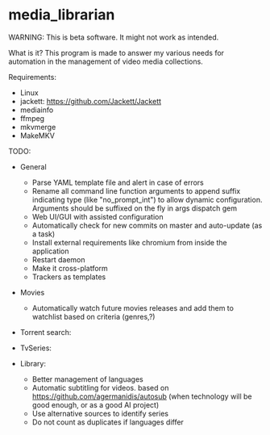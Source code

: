 # media_librarian

WARNING: This is beta software. It might not work as intended.

What is it?
This program is made to answer my various needs for automation in the management of video media collections.

Requirements:
* Linux
* jackett: https://github.com/Jackett/Jackett
* mediainfo
* ffmpeg
* mkvmerge
* MakeMKV

TODO:
* General
    * Parse YAML template file and alert in case of errors
    * Rename all command line function arguments to append suffix indicating type (like "no_prompt_int") to allow dynamic configuration. Arguments should be suffixed on the fly in args dispatch gem
    * Web UI/GUI with assisted configuration
    * Automatically check for new commits on master and auto-update (as a task)
    * Install external requirements like chromium from inside the application
    * Restart daemon
    * Make it cross-platform
    * Trackers as templates
    
* Movies
    * Automatically watch future movies releases and add them to watchlist based on criteria (genres,?)

* Torrent search:
    
* TvSeries:
    
* Library:
    * Better management of languages
    * Automatic subtitling for videos. based on https://github.com/agermanidis/autosub (when technology will be good enough, or as a good AI project)
    * Use alternative sources to identify series
    * Do not count as duplicates if languages differ